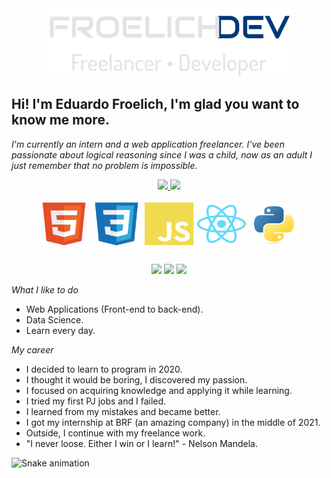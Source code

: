 <div align="center">
  <a href="https://github.com/FroelichDev">
    <img src="./assents/logo_froelichdev.png" title="Eduardo Froelich"/>
  </a>
</div>

## Hi! I'm Eduardo Froelich, I'm glad you want to know me more.

*I'm currently an intern and a web application freelancer. I've been passionate about logical reasoning since I was a child, now as an adult I just remember that no problem is impossible.*

<div align="center">
  <a href="https://github.com/FroelichDev">
    <img height="140em" src="https://github-readme-stats.vercel.app/api?username=FroelichDev&show_icons=true&theme=github_dark&include_all_commits=true&count_private=true"/>
    <img height="140em" src="https://github-readme-stats.vercel.app/api/top-langs/?username=FroelichDev&layout=compact&langs_count=7&theme=github_dark"/></a>
</div>

<div align="center" style="display: inline_block"><br>
  <img align="center" alt="Froelich-HTML" height="70" width="80" src="https://raw.githubusercontent.com/devicons/devicon/master/icons/html5/html5-original.svg">
  <img align="center" alt="Froelich-CSS" height="70" width="80" src="https://raw.githubusercontent.com/devicons/devicon/master/icons/css3/css3-original.svg">
  <img align="center" alt="Froelich-Js" height="70" width="80" src="https://raw.githubusercontent.com/devicons/devicon/master/icons/javascript/javascript-plain.svg">
  <img align="center" alt="Froelich-React" height="70" width="80" src="https://raw.githubusercontent.com/devicons/devicon/master/icons/react/react-original.svg">
  <img align="center" alt="Froelich-Python" height="70" width="80" src="https://raw.githubusercontent.com/devicons/devicon/master/icons/python/python-original.svg">
</div>

##

<div align="center" style="display: inline_block"> 
  <a href="https://instagram.com/Fr0el1ch" target="_blank"><img src="https://img.shields.io/badge/-Instagram-1C1C1C?style=for-the-badge&logo=Instagram&logoColor=79FE96&link" target="_blank"></a>
  <a href="https://www.linkedin.com/in/eduardo-froelich-developer/" target="_blank"><img src="https://img.shields.io/badge/-LinkedIn-1C1C1C?style=for-the-badge&logo=Linkedin&logoColor=79FE96" target="_blank"></a>
  <a href="https://api.whatsapp.com/send?phone=5541999193311" alt="Discord">
    <img src="https://img.shields.io/badge/-WhatsApp-1C1C1C?style=for-the-badge&logo=WhatsApp&logoColor=79FE96"/></a>
</div>

*What I like to do*
- Web Applications (Front-end to back-end).
- Data Science.
- Learn every day.


*My career*
- I decided to learn to program in 2020.
- I thought it would be boring, I discovered my passion.
- I focused on acquiring knowledge and applying it while learning.
- I tried my first PJ jobs and I failed.
- I learned from my mistakes and became better.
- I got my internship at BRF (an amazing company) in the middle of 2021.
- Outside, I continue with my freelance work.
- "I never loose. Either I win or I learn!" - Nelson Mandela.

 ![Snake animation](https://github.com/FroelichDev/FroelichDev/blob/output/github-contribution-grid-snake.svg)
